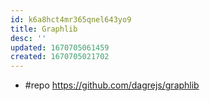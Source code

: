 ```yaml
---
id: k6a8hct4mr365qnel643yo9
title: Graphlib
desc: ''
updated: 1670705061459
created: 1670705021702
---
```


- #repo https://github.com/dagrejs/graphlib